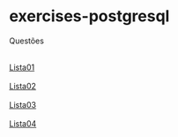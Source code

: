 # exercises-postgresql

Questões

<br><a href="https://drive.google.com/file/d/1aoXQJXI7WpGO9friLAwpf1JeQCZQWWQK/view">Lista01</a><br/>
<br><a href="https://drive.google.com/file/d/1tynyeMdvubThw6vcnWDYTHVR96WSObEO/view">Lista02</a><br/>
<br><a href="###">Lista03</a><br/>
<br><a href="###">Lista04</a><br/>

